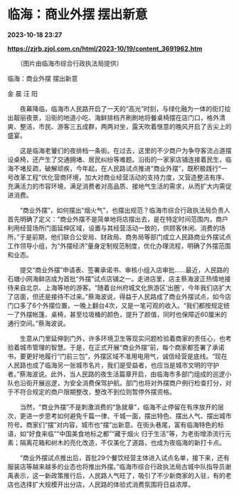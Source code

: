 # 临海：商业外摆 摆出新意

**2023-10-18 23:27**

**https://zjrb.zjol.com.cn/html/2023-10/19/content_3691962.htm**

　　（图片由临海市综合行政执法局提供）

临海：商业外摆 摆出新意

金 晨 汪 阳

　　夜幕降临，临海市人民路开启了一天的“高光”时刻，与绿化融为一体的街灯绘出靓丽夜景，沿街的地道小吃、海鲜排档齐刷刷地将餐桌椅摆在店门口，格外清爽、整洁，市民、游客三五成群，两两对坐，露天吹着惬意的晚风开启了舌尖上的盛宴。

　　这是临海老饕们的夜排档一条街。在过去，这里的不少商户为争夺客流占道摆设桌椅，还产生了交通拥堵、居民纠纷等难题。沿街的一家家店铺连接着民生，临海不堵反疏，破解顽疾，今年起，在人民路试点推进“商业外摆”，既积极践行“一号改革工程”优化营商环境，加大对商业经营活动的支持力度，又营造整洁有序、充满活力的市容环境，满足消费者对高品质、接地气生活的需求，从而扩大内需促进消费。

　　“商业外摆”，如何摆出“烟火气”，也摆出规范？临海市综合行政执法局负责人首先明确了定义：“商业外摆不是简单地将店摆出去，是在特定时间范围内，商户利用经营场所门面延伸区域，设置与其经营活动一致的，供顾客休闲、消费的场所。”于是前期，他们联合公安局、财政局、商务局等部门成立人民路商业外摆试点工作领导小组，为“外摆经济”量身定制规范制度，优化办理流程，明确了外摆范围和业态。

　　提交“商业外摆”申请表、签署承诺书、审核小组入店审批……最近，人民路的石塘小网海鲜店成为首批“外摆”试点店铺之一。走进店里，店主蔡海波正热情地接待来自北京、上海等地的游客。“随着台州府城文化旅游区‘出圈’，今年我们店扩大了店面，但还是接待不过来。”蔡海波说，得益于人民路成了商业外摆试点，如今店门口多了6个外摆位置，一晚上翻台4次，又是一笔可观的收入。“我们都按规定统一了外摆帐篷、桌椅，甚至垃圾桶的颜色，提升了颜值，同时也保障近60厘米的通行空间。”蔡海波说。

　　生意从门里延伸到门外，许多环境卫生等现实问题检验着商家的责任心，也考验着城市管理的智慧。于是，在正式开展“商业外摆”前，每个商家都签署了承诺书，要更好地履行“门前三包”，外摆区域不准用电用气，诚信经营是底线。“现在人民路也成了临海另一张城市名片，我们是受益者，也应当是城市文明的守护者。”蔡海波说。此外，当人民路的夜生活篇章开启，由临海市多部门组成的巡逻小队也沿街开展巡逻，为安全消费保驾护航。部门也将对外摆商户例行检查打分，对于不符合规定的商户限期整改，整改不到位则暂停外摆资格。

　　当然，“商业外摆”不是刺激消费的“急就章”，临海不止停留在有序放开的层次，更进一步思考如何避免千篇一律、千城一面，摆出特色、摆出人气、摆出城市符号。商家们“摆”对内容，城市也“摆”出新意。在街头巷尾，富有临海特色的标语，如“好食来临”“中国美食地标之都”“藏于烟火 归于生活”等，为老街增添流行元素；隔离花箱和树木的亮化改造，不仅美化了道路，也成为夜临海的新打卡点。

　　“商业外摆试点推出后，首批29个餐饮经营主体进入试点名单，接下来，还有服装店等越来越多的业态也将推出外摆。”临海市综合行政执法局古城中队指导员谢禹表示，这一新政策推行后，人民路人气旺了，吸引了不少新商家的入驻，有的老店也选择扩大规模开出分店，人民路的体验式消费氛围将日益浓厚。